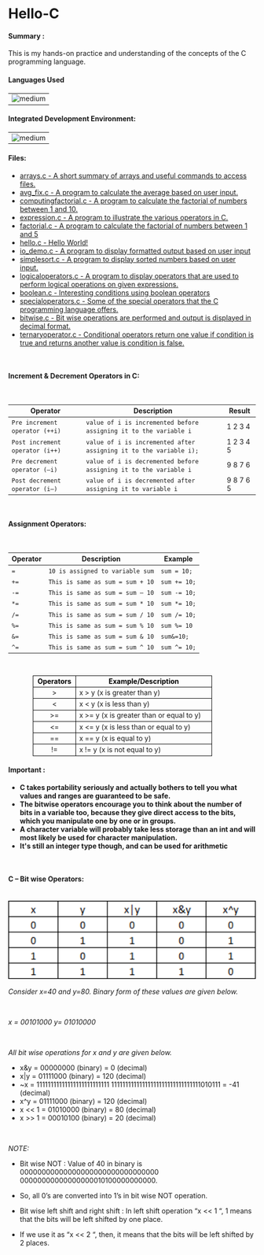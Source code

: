 # Hello-C
<h4>Summary :</h4>
This is my hands-on practice and understanding of the concepts of the C programming language.

<h4>Languages Used</h4>
<table>
  <tr>
    <td><img alt="medium" src="https://img.shields.io/badge/C-00599C?style=for-the-badge&logo=c&logoColor=white"></td>
  </tr>
</table>

<h4>Integrated Development Environment:</h4>
<table>
  <tr>
<td><img alt="medium" src="https://img.shields.io/badge/Emacs-%237F5AB6.svg?&style=for-the-badge&logo=gnu-emacs&logoColor=white"></td>
  </tr>
</table>

<h4>Files: </h4>

* [arrays.c - A short summary of arrays and useful commands to access files.](./arrays.c)
* [avg_fix.c - A program to calculate the average based on user input.](./avg_fix.c)
* [computingfactorial.c - A program to calculate the factorial of numbers between 1 and 10.](./computingfactorial.c)
* [expression.c - A program to illustrate the various operators in C.](./expression.c)
* [factorial.c - A program to calculate the factorial of numbers between 1 and 5](./factorial.c)
* [hello.c - Hello World!](./hello.c)
* [io_demo.c - A program to display formatted output based on user input](./io_demo.c)
* [simplesort.c - A program to display sorted numbers based on user input.](./simplesort.c)
* [logicaloperators.c - A program to display operators that are used to perform logical operations on given expressions.](./logicaloperators.c)
* [boolean.c - Interesting conditions using boolean operators](./boolean.c)
* [specialoperators.c - Some of the special operators that the C programming language offers.](./specialoperators.c)
* [bitwise.c - Bit wise operations are performed and output is displayed in decimal format.](./bitwise.c)
* [ternaryoperator.c - Conditional operators return one value if condition is true and returns another value is condition is false.](./ternaryoperator.c)

<br>

<h4>Increment & Decrement Operators in C: </h4>
<br>

| Operator                          | Description                                                        | Result    |
| ----------------------------------| -------------------------------------------------------------------| ----------|
| `Pre increment operator (++i)`    | `value of i is incremented before assigning it to the variable i`  | 1 2 3 4   |
| `Post increment operator (i++)`   | `value of i is incremented after assigning it to the variable i);` | 1 2 3 4 5 |
| `Pre decrement operator (–i)`     | `value of i is decremented before assigning it to the variable i`  | 9 8 7 6   |
| `Post decrement operator (i–)`    | `value of i is decremented after assigning it to variable i`       | 9 8 7 6 5 |

<br>

<h4>Assignment Operators: </h4>
<br>

| Operator | Description                       | Example      |
| ---------|-----------------------------------| -------------| 
| `=`      | `10 is assigned to variable sum`  | `sum = 10;`  |
| `+=`     | `This is same as sum = sum + 10`  | `sum += 10;` |
| `-=`     | `This is same as sum = sum – 10`  | `sum -= 10;` |
| `*=`     | `This is same as sum = sum * 10`  | `sum *= 10;` |
| `/=`     | `This is same as sum = sum / 10`  | `sum /= 10;` |
| `%=`     | `This is same as sum = sum % 10`  | `sum %= 10`  |
| `&=`     | `This is same as sum = sum & 10`  | `sum&=10;`   |
| `^=`     | `This is same as sum = sum ^ 10`  | `sum ^= 10;` |

<br>

<table style="width: 79.5758%; margin-left: 10%; margin-right: 10%;">
<tbody>
<tr>
<td style="border: 1px solid #000000; width: 23%; text-align: center;">
<div><span style="color: #000000;" data-mce-mark="1"><strong>Operators</strong></span></div>
</td>
<td style="border: 1px solid #000000; width: 74.0762%; text-align: center;">
<div><span style="color: #000000;" data-mce-mark="1"><strong>Example/Description</strong></span></div>
</td>
</tr>
<tr>
<td style="border: 1px solid #000000; width: 23%; text-align: center;">
<div>&gt;</div>
</td>
<td style="border: 1px solid #000000; width: 74.0762%;">
<div>x &gt; y (x is greater than y)</div>
</td>
</tr>
<tr>
<td style="border: 1px solid #000000; width: 23%; text-align: center;">
<div>&lt;</div>
</td>
<td style="border: 1px solid #000000; width: 74.0762%;">
<div>x &lt; y (x is less than y)</div>
</td>
</tr>
<tr>
<td style="border: 1px solid #000000; width: 23%; text-align: center;">
<div>&gt;=</div>
</td>
<td style="border: 1px solid #000000; width: 74.0762%;">
<div>x &gt;= y (x is greater than or equal to y)</div>
</td>
</tr>
<tr>
<td style="border: 1px solid #000000; width: 23%; text-align: center;">
<div>&lt;=</div>
</td>
<td style="border: 1px solid #000000; width: 74.0762%;">
<div>x &lt;= y (x is less than or equal to y)</div>
</td>
</tr>
<tr>
<td style="border: 1px solid #000000; width: 23%; text-align: center;">
<div>==</div>
</td>
<td style="border: 1px solid #000000; width: 74.0762%;">
<div>x == y (x is equal to y)</div>
</td>
</tr>
<tr>
<td style="border: 1px solid #000000; width: 23%; text-align: center;">
<div>!=</div>
</td>
<td style="border: 1px solid #000000; width: 74.0762%;">
<div>x != y (x is not equal to y)</div>
</td>
</tr>
</tbody>
</table>

<h4>Important :</h4>

* **C takes portability seriously and actually bothers to tell you what values and ranges are guaranteed to be safe.**
* **The bitwise operators encourage you to think about the number of bits in a variable too, because they give direct access to the bits, 
which you manipulate one by one or in groups.**
* **A character variable will probably take less storage than an int and will most likely be used for character manipulation.**
* **It's still an integer type though, and can be used for arithmetic**

<br>
<h4>C – Bit wise Operators: </h4>
<br>

<img src="https://github.com/iamnotnato/Hello-C/blob/master/Truth-table-2.png" width="600">
<br>

*Consider x=40 and y=80. Binary form of these values are given below.*

<br> 

 *x = 00101000*
 *y=  01010000*

<br>

*All bit wise operations for x and y are given below.*
 * x&y = 00000000 (binary) = 0 (decimal)
 * x|y = 01111000 (binary) = 120 (decimal)
 * ~x = 11111111111111111111111111 11111111111111111111111111111111010111 = -41 (decimal)
 * x^y = 01111000 (binary) = 120 (decimal)
 * x << 1 = 01010000 (binary) = 80 (decimal)
 * x >> 1 = 00010100 (binary) = 20 (decimal)

<br>

*NOTE:*
 * Bit wise NOT : Value of 40 in binary is 00000000000000000000000000000000 00000000000000000010100000000000. 
 * So, all 0’s are converted into 1’s in bit wise NOT operation.
 
 * Bit wise left shift and right shift : In left shift operation “x << 1 “, 1 means that the bits will be left shifted by one place. 
 * If we use it as “x << 2 “,  then, it means that the bits will be left shifted by 2 places.
